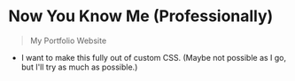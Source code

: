 # Now You Know Me (Professionally)

> My Portfolio Website

- I want to make this fully out of custom CSS. (Maybe not possible as I go, but I'll try as much as possible.)
